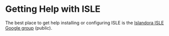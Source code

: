 # Getting Help with ISLE

The best place to get help installing or configuring ISLE is the [Islandora ISLE Google group](https://groups.google.com/forum/#!forum/islandora-isle) (public).
